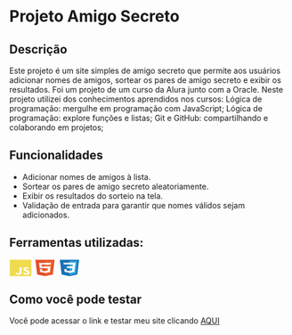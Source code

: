 # Projeto Amigo Secreto

## Descrição

Este projeto é um site simples de amigo secreto que permite aos usuários adicionar nomes de amigos, sortear os pares de amigo secreto e exibir os resultados. Foi um projeto de um curso da Alura junto com a Oracle. 
Neste projeto utilizei dos conhecimentos aprendidos nos cursos: Lógica de programação: mergulhe em programação com JavaScript; Lógica de programação: explore funções e listas; Git e GitHub: compartilhando e colaborando em projetos;

## Funcionalidades

* Adicionar nomes de amigos à lista.
* Sortear os pares de amigo secreto aleatoriamente.
* Exibir os resultados do sorteio na tela.
* Validação de entrada para garantir que nomes válidos sejam adicionados.

## Ferramentas utilizadas: 
<div style="display: inline">
 <img align="center" alt="Felipe-Js" height="30" width="40" src="https://raw.githubusercontent.com/devicons/devicon/master/icons/javascript/javascript-plain.svg">
  <img align="center" alt="felipe-HTML" height="30" width="40" src="https://raw.githubusercontent.com/devicons/devicon/master/icons/html5/html5-original.svg">
  <img align="center" alt="felipe-CSS" height="30" width="40" src="https://raw.githubusercontent.com/devicons/devicon/master/icons/css3/css3-original.svg">
</div>

## Como você pode testar
 Você pode acessar o link e testar meu site clicando <a href="https://fsamigosecreto.vercel.app/" >AQUI</a>
 
